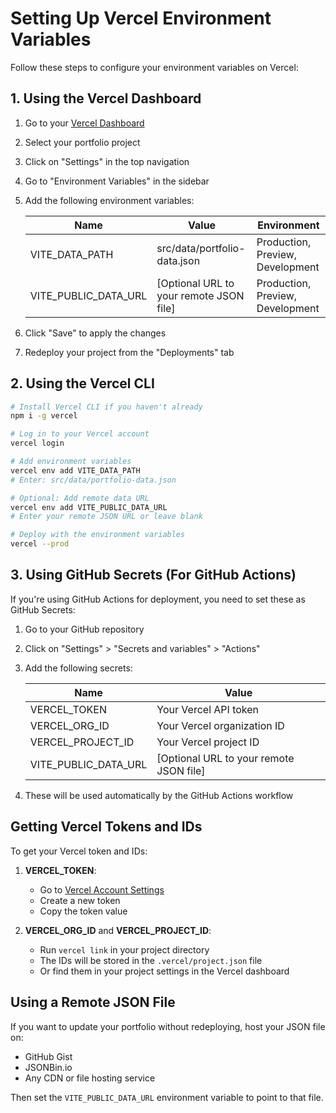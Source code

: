 # Setting Up Vercel Environment Variables

Follow these steps to configure your environment variables on Vercel:

## 1. Using the Vercel Dashboard

1. Go to your [Vercel Dashboard](https://vercel.com/dashboard)
2. Select your portfolio project
3. Click on "Settings" in the top navigation
4. Go to "Environment Variables" in the sidebar
5. Add the following environment variables:

   | Name | Value | Environment |
   |------|-------|-------------|
   | VITE_DATA_PATH | src/data/portfolio-data.json | Production, Preview, Development |
   | VITE_PUBLIC_DATA_URL | [Optional URL to your remote JSON file] | Production, Preview, Development |

6. Click "Save" to apply the changes
7. Redeploy your project from the "Deployments" tab

## 2. Using the Vercel CLI

```bash
# Install Vercel CLI if you haven't already
npm i -g vercel

# Log in to your Vercel account
vercel login

# Add environment variables
vercel env add VITE_DATA_PATH
# Enter: src/data/portfolio-data.json

# Optional: Add remote data URL
vercel env add VITE_PUBLIC_DATA_URL
# Enter your remote JSON URL or leave blank

# Deploy with the environment variables
vercel --prod
```

## 3. Using GitHub Secrets (For GitHub Actions)

If you're using GitHub Actions for deployment, you need to set these as GitHub Secrets:

1. Go to your GitHub repository
2. Click on "Settings" > "Secrets and variables" > "Actions"
3. Add the following secrets:

   | Name | Value |
   |------|-------|
   | VERCEL_TOKEN | Your Vercel API token |
   | VERCEL_ORG_ID | Your Vercel organization ID |
   | VERCEL_PROJECT_ID | Your Vercel project ID |
   | VITE_PUBLIC_DATA_URL | [Optional URL to your remote JSON file] |

4. These will be used automatically by the GitHub Actions workflow

## Getting Vercel Tokens and IDs

To get your Vercel token and IDs:

1. **VERCEL_TOKEN**: 
   - Go to [Vercel Account Settings](https://vercel.com/account/tokens)
   - Create a new token
   - Copy the token value

2. **VERCEL_ORG_ID** and **VERCEL_PROJECT_ID**:
   - Run `vercel link` in your project directory
   - The IDs will be stored in the `.vercel/project.json` file
   - Or find them in your project settings in the Vercel dashboard

## Using a Remote JSON File

If you want to update your portfolio without redeploying, host your JSON file on:

- GitHub Gist
- JSONBin.io
- Any CDN or file hosting service

Then set the `VITE_PUBLIC_DATA_URL` environment variable to point to that file. 